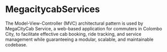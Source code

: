 # MegacitycabServices
The Model-View-Controller (MVC) architectural pattern is used by MegaCityCab Service, a web-based application for commuters in Colombo City, to facilitate effective cab booking, ride tracking, and service management while guaranteeing a modular, scalable, and maintainable codebase.
